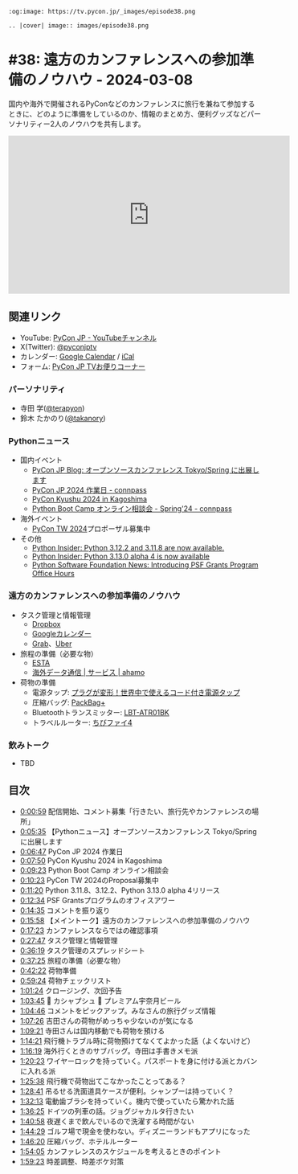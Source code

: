 ```{eval-rst}
:og:image: https://tv.pycon.jp/_images/episode38.png

.. |cover| image:: images/episode38.png
```

# #38: 遠方のカンファレンスへの参加準備のノウハウ - 2024-03-08

国内や海外で開催されるPyConなどのカンファレンスに旅行を兼ねて参加するときに、どのように準備をしているのか、情報のまとめ方、便利グッズなどパーソナリティー2人のノウハウを共有します。

<iframe width="560" height="315" src="https://www.youtube.com/embed/NAcwFSFjknY?si=ih3dv-Aht7ai_LJE" title="YouTube video player" frameborder="0" allow="accelerometer; autoplay; clipboard-write; encrypted-media; gyroscope; picture-in-picture; web-share" allowfullscreen></iframe>

## 関連リンク

* YouTube: [PyCon JP - YouTubeチャンネル](https://www.youtube.com/user/PyConJP)
* X(Twitter): [@pyconjptv](https://twitter.com/pyconjptv)
* カレンダー: [Google Calendar](https://calendar.google.com/calendar/embed?src=tv%40pycon.jp&ctz=Asia%2FTokyo&mode=AGENDA) / [iCal](https://calendar.google.com/calendar/ical/tv%40pycon.jp/public/basic.ics)
* フォーム: [PyCon JP TVお便りコーナー](https://docs.google.com/forms/d/e/1FAIpQLSfvL4cKteAaG_czTXjofR83owyjXekG9GNDGC6-jRZCb_2HRw/viewform)

### パーソナリティ

* 寺田 学([@terapyon](https://twitter.com))
* 鈴木 たかのり([@takanory](https://twitter.com/takanory))

### Pythonニュース

* 国内イベント
  * [PyCon JP Blog: オープンソースカンファレンス Tokyo/Spring に出展します](https://pyconjp.blogspot.com/2024/02/pycamp-caravan-osc-2024-tokyo-spring.html)
  * [PyCon JP 2024 作業日 - connpass](https://pyconjp-staff.connpass.com/event/312186/)
  * [PyCon Kyushu 2024 in Kagoshima](https://kyushu.pycon.jp/2024/)
  * [Python Boot Camp オンライン相談会 - Spring'24 - connpass](https://pyconjp.connpass.com/event/310564/)
* 海外イベント
  * [PyCon TW 2024](https://tw.pycon.org/2024/en-us)プロポーザル募集中
* その他
  * [Python Insider: Python 3.12.2 and 3.11.8 are now available.](https://pythoninsider.blogspot.com/2024/02/python-3122-and-3118-are-now-available.html)
  * [Python Insider: Python 3.13.0 alpha 4 is now available](https://pythoninsider.blogspot.com/2024/02/python-3130-alpha-4-is-now-available.html)
  * [Python Software Foundation News: Introducing PSF Grants Program Office Hours](https://pyfound.blogspot.com/2024/02/introducing-psf-grants-office-hours.html)

### 遠方のカンファレンスへの参加準備のノウハウ

* タスク管理と情報管理
  * [Dropbox](https://www.dropbox.com)
  * [Googleカレンダー](https://workspace.google.com/intl/ja/products/calendar/)
  * [Grab](https://www.grab.com/global/ja/download/)、[Uber](https://www.uber.com/jp/ja/ride/)
* 旅程の準備（必要な物）
  * [ESTA](https://esta.cbp.dhs.gov/)
  * [海外データ通信 | サービス | ahamo](https://ahamo.com/services/roaming-data/index.html)
* 荷物の準備
  * 電源タップ: [プラグが変形！世界中で使えるコード付き電源タップ](https://www.yazawa.co.jp/products/item/8290/)
  * 圧縮バッグ: [PackBag+](https://holicc.jp/products/packbagplus-single)
  * Bluetoothトランスミッター: [LBT-ATR01BK](https://www.elecom.co.jp/products/LBT-ATR01BK.html)
  * トラベルルーター: [ちびファイ4](https://www.planex.co.jp/products/mzk-dp300n/)

### 飲みトーク

* TBD

## 目次

* [0:00:59](https://www.youtube.com/watch?v=NAcwFSFjknY&t=59s) 配信開始、コメント募集「行きたい、旅行先やカンファレンスの場所」
* [0:05:35](https://www.youtube.com/watch?v=NAcwFSFjknY&t=335s) 【Pythonニュース】オープンソースカンファレンス Tokyo/Spring に出展します
* [0:06:47](https://www.youtube.com/watch?v=NAcwFSFjknY&t=407s) PyCon JP 2024 作業日
* [0:07:50](https://www.youtube.com/watch?v=NAcwFSFjknY&t=470s) PyCon Kyushu 2024 in Kagoshima
* [0:09:23](https://www.youtube.com/watch?v=NAcwFSFjknY&t=563s) Python Boot Camp オンライン相談会
* [0:10:23](https://www.youtube.com/watch?v=NAcwFSFjknY&t=623s) PyCon TW 2024のProposal募集中
* [0:11:20](https://www.youtube.com/watch?v=NAcwFSFjknY&t=680s) Python 3.11.8、3.12.2、Python 3.13.0 alpha 4リリース
* [0:12:34](https://www.youtube.com/watch?v=NAcwFSFjknY&t=754s) PSF Grantsプログラムのオフィスアワー
* [0:14:35](https://www.youtube.com/watch?v=NAcwFSFjknY&t=875s) コメントを振り返り
* [0:15:58](https://www.youtube.com/watch?v=NAcwFSFjknY&t=958s) 【メイントーク】遠方のカンファレンスへの参加準備のノウハウ
* [0:17:23](https://www.youtube.com/watch?v=NAcwFSFjknY&t=1043s) カンファレンスならではの確認事項
* [0:27:47](https://www.youtube.com/watch?v=NAcwFSFjknY&t=1667s) タスク管理と情報管理
* [0:36:19](https://www.youtube.com/watch?v=NAcwFSFjknY&t=2179s) タスク管理のスプレッドシート
* [0:37:25](https://www.youtube.com/watch?v=NAcwFSFjknY&t=2245s) 旅程の準備（必要な物）
* [0:42:22](https://www.youtube.com/watch?v=NAcwFSFjknY&t=2542s) 荷物準備
* [0:59:24](https://www.youtube.com/watch?v=NAcwFSFjknY&t=3564s) 荷物チェックリスト
* [1:01:24](https://www.youtube.com/watch?v=NAcwFSFjknY&t=3684s) クロージング、次回予告
* [1:03:45](https://www.youtube.com/watch?v=NAcwFSFjknY&t=3825s) 🍻 カシャプシュ 🍺 プレミアム宇奈月ビール
* [1:04:46](https://www.youtube.com/watch?v=NAcwFSFjknY&t=3886s) コメントをピックアップ。みなさんの旅行グッズ情報
* [1:07:26](https://www.youtube.com/watch?v=NAcwFSFjknY&t=4046s) 吉田さんの荷物がめっちゃ少ないのが気になる
* [1:09:21](https://www.youtube.com/watch?v=NAcwFSFjknY&t=4161s) 寺田さんは国内移動でも荷物を預ける
* [1:14:21](https://www.youtube.com/watch?v=NAcwFSFjknY&t=4461s) 飛行機トラブル時に荷物預けてなくてよかった話（よくないけど）
* [1:16:19](https://www.youtube.com/watch?v=NAcwFSFjknY&t=4579s) 海外行くときのサブバッグ。寺田は手書きメモ派
* [1:20:23](https://www.youtube.com/watch?v=NAcwFSFjknY&t=4823s) ワイヤーロックを持っていく。パスポートを身に付ける派とカバンに入れる派
* [1:25:38](https://www.youtube.com/watch?v=NAcwFSFjknY&t=5138s) 飛行機で荷物出てこなかったことってある？
* [1:28:41](https://www.youtube.com/watch?v=NAcwFSFjknY&t=5321s) 吊るせる洗面道具ケースが便利。シャンプーは持っていく？
* [1:32:13](https://www.youtube.com/watch?v=NAcwFSFjknY&t=5533s) 電動歯ブラシを持っていく。機内で使っていたら驚かれた話
* [1:36:25](https://www.youtube.com/watch?v=NAcwFSFjknY&t=5785s) ドイツの列車の話。ジョグジャカルタ行きたい
* [1:40:58](https://www.youtube.com/watch?v=NAcwFSFjknY&t=6058s) 夜遅くまで飲んでいるので洗濯する時間がない
* [1:44:29](https://www.youtube.com/watch?v=NAcwFSFjknY&t=6269s) ゴルフ場で現金を使わない。ディズニーランドもアプリになった
* [1:46:20](https://www.youtube.com/watch?v=NAcwFSFjknY&t=6380s) 圧縮バッグ、ホテルルーター
* [1:54:05](https://www.youtube.com/watch?v=NAcwFSFjknY&t=6845s) カンファレンスのスケジュールを考えるときのポイント
* [1:59:23](https://www.youtube.com/watch?v=NAcwFSFjknY&t=7163s) 時差調整、時差ボケ対策

